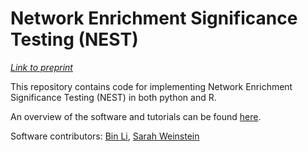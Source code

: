 # Network Enrichment Significance Testing (NEST)
[*Link to preprint*](https://www.biorxiv.org/content/10.1101/2023.11.10.566593v1)

This repository contains code for implementing Network Enrichment Significance Testing (NEST) in both python and R.

An overview of the software and tutorials can be found [here](https://smweinst.github.io/nest-method/).

Software contributors: [Bin Li](https://www.linkedin.com/in/bin-li-9261521b3/?locale=en_US), [Sarah Weinstein](https://smweinst.github.io/)
